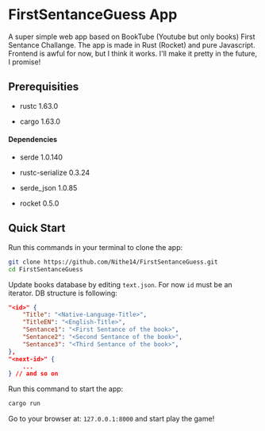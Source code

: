 # FirstSentanceGuess App

A super simple web app based on BookTube (Youtube but only books) First Sentance Challange. The app is made in Rust (Rocket) and pure Javascript. Frontend is awful for now, but I think it works. I'll make it pretty in the future, I promise!

## Prerequisities

- rustc 1.63.0

- cargo 1.63.0

#### Dependencies

- serde 1.0.140

- rustc-serialize 0.3.24

- serde_json 1.0.85

- rocket 0.5.0

## Quick Start

Run this commands in your terminal to clone the app:

```bash
git clone https://github.com/Nithe14/FirstSentanceGuess.git
cd FirstSentanceGuess
```

Update books database by editing `text.json`. For now `id` must be an iterator. DB structure is following:

```json
"<id>" {
    "Title": "<Native-Language-Title>",
    "TitleEN": "<English-Title>",
    "Sentance1": "<First Sentance of the book>",
    "Sentance2": "<Second Sentance of the book>",
    "Sentance3": "<Third Sentance of the book>",
},
"<next-id>" {
    ...
} // and so on
```

Run this command to start the app:

```bash
cargo run
```

Go to your browser at: `127.0.0.1:8000`  and start play the game!

